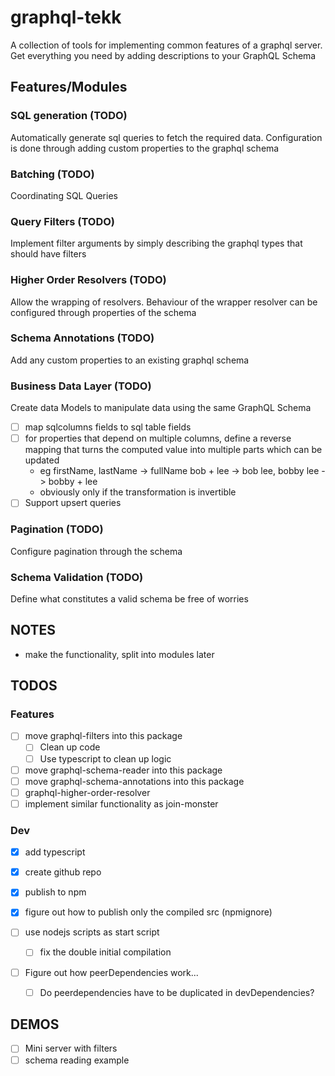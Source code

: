 # graphql-tekk

A collection of tools for implementing common features of a graphql server. Get everything you need by adding descriptions to your GraphQL Schema

## Features/Modules

### SQL generation (TODO)

Automatically generate sql queries to fetch the required data. Configuration is done through adding custom properties to the graphql schema

### Batching (TODO)

Coordinating SQL Queries

### Query Filters (TODO)

Implement filter arguments by simply describing the graphql types that should have filters

### Higher Order Resolvers (TODO)

Allow the wrapping of resolvers. Behaviour of the wrapper resolver can be configured through properties of the schema

### Schema Annotations (TODO)

Add any custom properties to an existing graphql schema

### Business Data Layer (TODO)

Create data Models to manipulate data using the same GraphQL Schema

* [ ] map sqlcolumns fields to sql table fields
* [ ] for properties that depend on multiple columns, define a reverse mapping that turns the computed value into multiple parts which can be updated
  * eg firstName, lastName -> fullName bob + lee -> bob lee, bobby lee -> bobby + lee
  * obviously only if the transformation is invertible
* [ ] Support upsert queries

### Pagination (TODO)

Configure pagination through the schema

### Schema Validation (TODO)

Define what constitutes a valid schema be free of worries

## NOTES

* make the functionality, split into modules later

## TODOS

### Features

* [ ] move graphql-filters into this package
  * [ ] Clean up code
  * [ ] Use typescript to clean up logic
* [ ] move graphql-schema-reader into this package
* [ ] move graphql-schema-annotations into this package
* [ ] graphql-higher-order-resolver
* [ ] implement similar functionality as join-monster

### Dev

* [x] add typescript
* [x] create github repo
* [x] publish to npm
* [x] figure out how to publish only the compiled src (npmignore)
* [ ] use nodejs scripts as start script

  * [ ] fix the double initial compilation

* [ ] Figure out how peerDependencies work...
  * [ ] Do peerdependencies have to be duplicated in devDependencies?

## DEMOS

* [ ] Mini server with filters
* [ ] schema reading example
